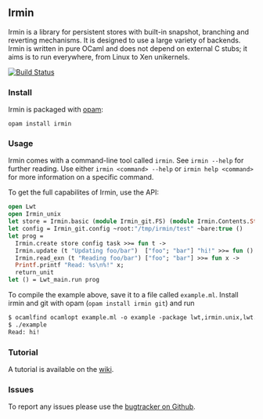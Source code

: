 ## Irmin

Irmin is a library for persistent stores with built-in snapshot,
branching and reverting mechanisms. It is designed to use a large
variety of backends. Irmin is written in pure OCaml and does not
depend on external C stubs; it aims is to run everywhere, from Linux
to Xen unikernels.

[![Build Status](https://travis-ci.org/mirage/irmin.png?branch=master)](https://travis-ci.org/mirage/irmin)

### Install

Irmin is packaged with [opam](https://opam.ocaml.org):

```
opam install irmin
```

### Usage

Irmin comes with a command-line tool called `irmin`. See `irmin
 --help` for further reading. Use either `irmin <command> --help` or
 `irmin help <command>` for more information on a specific command.

To get the full capabilites of Irmin, use the API:

```ocaml
open Lwt
open Irmin_unix
let store = Irmin.basic (module Irmin_git.FS) (module Irmin.Contents.String)
let config = Irmin_git.config ~root:"/tmp/irmin/test" ~bare:true ()
let prog =
  Irmin.create store config task >>= fun t ->
  Irmin.update (t "Updating foo/bar")  ["foo"; "bar"] "hi!" >>= fun () ->
  Irmin.read_exn (t "Reading foo/bar") ["foo"; "bar"] >>= fun x ->
  Printf.printf "Read: %s\n%!" x;
  return_unit
let () = Lwt_main.run prog
```

To compile the example above, save it to a file called `example.ml`. Install irmin and git with opam (`opam install irmin git`) and run

```ocaml
$ ocamlfind ocamlopt example.ml -o example -package lwt,irmin.unix,lwt.unix -linkpkg
$ ./example
Read: hi!
```

### Tutorial

A tutorial is available on the [wiki](https://github.com/mirage/irmin/wiki/Getting-Started).

### Issues

To report any issues please use the [bugtracker on Github](https://github.com/mirage/irmin/issues).
